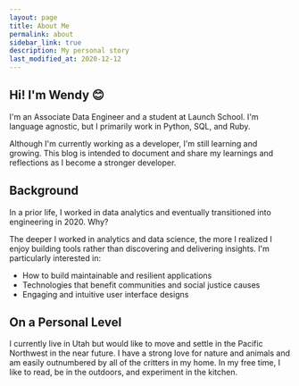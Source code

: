 ```yaml
---
layout: page
title: About Me
permalink: about
sidebar_link: true
description: My personal story
last_modified_at: 2020-12-12
---
```


## Hi! I'm Wendy 😊
I'm an Associate Data Engineer and a student at Launch School. I'm language agnostic, but I primarily work in Python, SQL, and Ruby. 

Although I'm currently working as a developer, I'm still learning and growing. This blog is intended to document and share my learnings and reflections as I become a stronger developer. 

## Background
In a prior life, I worked in data analytics and eventually transitioned into engineering in 2020. Why? 

The deeper I worked in analytics and data science, the more I realized I enjoy building tools rather than discovering and delivering insights. I'm particularly interested in:

  - How to build maintainable and resilient applications
  - Technologies that benefit communities and social justice causes
  - Engaging and intuitive user interface designs

## On a Personal Level
I currently live in Utah but would like to move and settle in the Pacific Northwest in the near future. I have a strong love for nature and animals and am easily outnumbered by all of the critters in my home. In my free time, I like to read, be in the outdoors, and experiment in the kitchen. 
